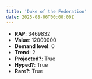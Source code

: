 ```yaml
---
title: 'Duke of the Federation'
date: 2025-08-06T00:00:00Z
---
```

- **RAP**: 3469832
- **Value**: 12000000
- **Demand level**: 0
- **Trend**: 2
- **Projected?**: True
- **Hyped?**: True
- **Rare?**: True
